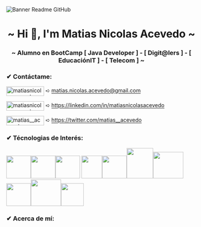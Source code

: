 <image align="center" src="https://i.ibb.co/KhrC5BQ/GITHUB.png" alt="Banner Readme GitHub">
  
<h1 align="center"> ~ Hi 👋, I'm Matias Nicolas Acevedo ~ </h1>
<h3 align="center"> ~ Alumno en BootCamp [ Java Developer ] - [ Digit@lers ] - [ EducaciónIT ] - [ Telecom ] ~ </h3>

<h3 align="left">✔ Contáctame:</h3>

<p align="left">

<a href="mailto:matias.nicolas.acevedo@gmail.com" target="blank"><img align="center" src="https://img.shields.io/badge/Gmail-D14836?style=for-the-badge&logo=gmail&logoColor=white" alt="matiasnicolasacevedo" width="100" height="25"/></a>   ➪ matias.nicolas.acevedo@gmail.com

<a href="https://linkedin.com/in/matiasnicolasacevedo" target="blank"><img align="center" src="https://img.shields.io/badge/LinkedIn-0077B5?style=for-the-badge&logo=linkedin&logoColor=white" alt="matiasnicolasacevedo" width="100" height="25"/></a> ➪ https://linkedin.com/in/matiasnicolasacevedo

<a href="https://twitter.com/matias__acevedo" target="blank"><img align="center" src="https://img.shields.io/badge/Twitter-1DA1F2?style=for-the-badge&logo=twitter&logoColor=white" alt="matias__acevedo" width="100" height="25"/></a>  ➪ https://twitter.com/matias__acevedo

</p>

<h3 align="left">✔ Técnologias de Interés:</h3>

<img src="https://cdn.jsdelivr.net/gh/devicons/devicon/icons/html5/html5-original.svg" width="65" height="60"/><img src="https://cdn.jsdelivr.net/gh/devicons/devicon/icons/css3/css3-original.svg" width="65" height="60"/><img src="https://cdn.jsdelivr.net/gh/devicons/devicon/icons/bootstrap/bootstrap-original-wordmark.svg" width="65" height="60"/>  <img src="https://i.ibb.co/yqV17bw/kisspng-react-javascript-redux-vue-js-angular-javascript-jquery-5bfa71f2d1fc87-538150021543139826860.png" width="55" height="60"/><img src="https://cdn.jsdelivr.net/gh/devicons/devicon/icons/react/react-original-wordmark.svg" width="65" height="60"/><img src="https://cdn.jsdelivr.net/gh/devicons/devicon/icons/java/java-original-wordmark.svg" width="70" height="80"/><img src="https://cdn.jsdelivr.net/gh/devicons/devicon/icons/spring/spring-original-wordmark.svg" width="80" height="70"/><img src="https://cdn.jsdelivr.net/gh/devicons/devicon/icons/git/git-original.svg" width="65" height="60"/><img src="https://cdn.jsdelivr.net/gh/devicons/devicon/icons/mysql/mysql-original-wordmark.svg" width="80" height="70"/><img src="https://www.vectorlogo.zone/logos/getpostman/getpostman-icon.svg" width="60" height="60"/>

<h3 align="left">✔ Acerca de mí:</h3>


